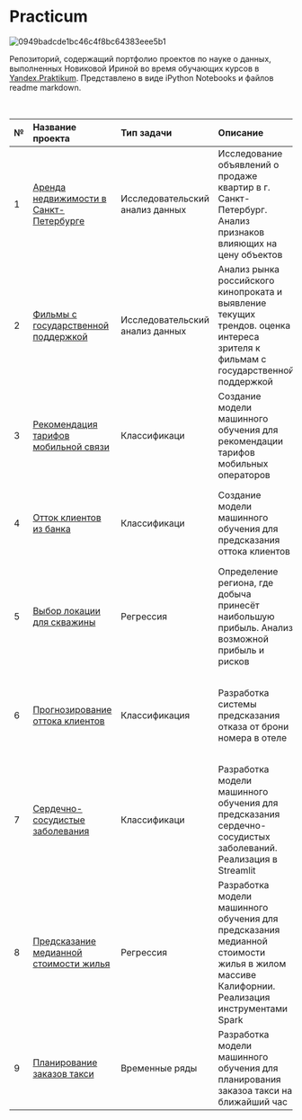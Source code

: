 # Practicum

![0949badcde1bc46c4f8bc64383eee5b1](https://github.com/user-attachments/assets/fadb7341-42d0-4ade-be94-05a1ae86dbd5)

Репозиторий, содержащий портфолио проектов по науке о данных, выполненных Новиковой Ириной
во время обучающих курсов в <a href="https://praktikum.yandex.ru/">Yandex.Praktikum</a>. Представлено в виде iPython Notebooks и файлов readme markdown. 
</p><br>


| № |Название проекта | Тип задачи | Описание | Используемые библиотеки | 
| :---------------------- | :---------------------- |:---------------------- |:---------------------- | :---------------------- |
| 1 | [Аренда недвижимости в Санкт-Петербурге](real_estate_in_saint_petersburg) | Исследовательский анализ данных | Исследование объявлений о продаже квартир в г. Санкт-Петербург. Анализ признаков влияющих на цену объектов| *Ppandas, Matplotlib, NumPy* |
| 2 | [Фильмы с государственной поддержкой](films_with_state_support) | Исследовательский анализ данных| Анализ рынка российского кинопроката и выявление текущих трендов. оценка интереса зрителя к фильмам с государственной поддержкой| *Pandas, Matplotlib, NumPy, Seaborn* |
| 3 | [Рекомендация тарифов мобильной связи](recommendation_of_mobile_communication_tariffs) | Классификаци | Создание модели машинного обучения для рекомендации тарифов мобильных операторов| *Pandas, Matplotlib, Seaborn, Scikit-learn* |
| 4 | [Отток клиентов из банка](outflow_of_clients_from_the_bank) | Классификаци | Создание модели машинного обучения для предсказания оттока клиентов| *Pandas, Matplotlib, Seaborn, NumPy, Scikit-learn, Imbalanced-learn* |
| 5 | [Выбор локации для скважины](сhoosing_the_location_for_the_well) | Регрессия | Определение региона, где добыча принесёт наибольшую прибыль. Анализ возможной прибыль и рисков| *Pandas, Matplotlib, Seaborn, NumPy, Scikit-learn, Pipeline* |
| 6 | [Прогнозирование оттока клиентов](forecasting_customer_churn) | Классификация | Разработка системы предсказания отказа от брони номера в отеле| *Pandas, Matplotlib, Seaborn, Scikit-learn, Imbalanced-learn, Phik, Pipeline, GridSearchCV* |
| 7 | [Сердечно-сосудистые заболевания](cardiovascular_diseases) | Классификаци | Разработка модели машинного обучения для предсказания сердечно-сосудистых заболеваний. Реализация в Streamlit| *Pandas, Matplotlib, Seaborn, Scikit-learn, Imbalanced-learn, Phik, Pipeline, GridSearchCV* |
| 8 | [Предсказание медианной стоимости жилья](spark) | Регрессия | Разработка модели машинного обучения для предсказания медианной стоимости жилья в жилом массиве Калифорнии. Реализация инструментами Spark| *Pandas, Matplotlib, PySpark* |
| 9 | [Планирование заказов такси](forecasting_taxi_orders) | Временные ряды | Разработка модели машинного обучения для планирования заказоа такси на ближайший час| *Pandas, Matplotlib, Seaborn, NumPy, Scikit-learn, Pipeline, Statsmodels, CatBoost* |
